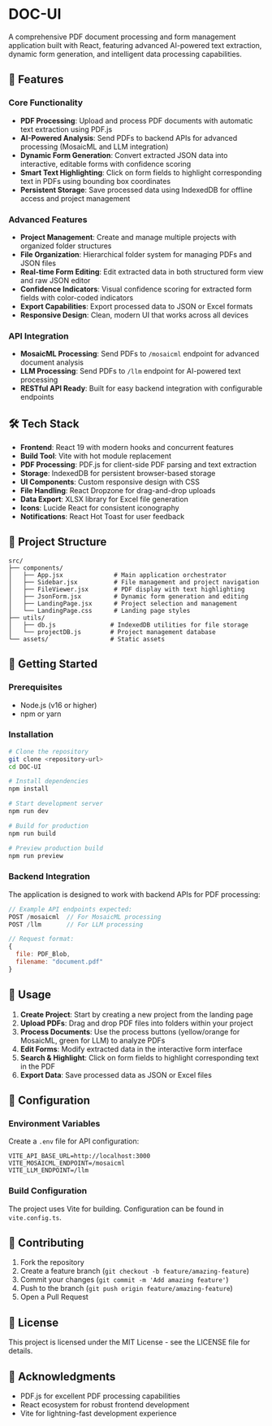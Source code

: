# DOC-UI

A comprehensive PDF document processing and form management application built with React, featuring advanced AI-powered text extraction, dynamic form generation, and intelligent data processing capabilities.

## 🚀 Features

### Core Functionality
- **PDF Processing**: Upload and process PDF documents with automatic text extraction using PDF.js
- **AI-Powered Analysis**: Send PDFs to backend APIs for advanced processing (MosaicML and LLM integration)
- **Dynamic Form Generation**: Convert extracted JSON data into interactive, editable forms with confidence scoring
- **Smart Text Highlighting**: Click on form fields to highlight corresponding text in PDFs using bounding box coordinates
- **Persistent Storage**: Save processed data using IndexedDB for offline access and project management

### Advanced Features
- **Project Management**: Create and manage multiple projects with organized folder structures
- **File Organization**: Hierarchical folder system for managing PDFs and JSON files
- **Real-time Form Editing**: Edit extracted data in both structured form view and raw JSON editor
- **Confidence Indicators**: Visual confidence scoring for extracted form fields with color-coded indicators
- **Export Capabilities**: Export processed data to JSON or Excel formats
- **Responsive Design**: Clean, modern UI that works across all devices

### API Integration
- **MosaicML Processing**: Send PDFs to `/mosaicml` endpoint for advanced document analysis
- **LLM Processing**: Send PDFs to `/llm` endpoint for AI-powered text processing
- **RESTful API Ready**: Built for easy backend integration with configurable endpoints

## 🛠️ Tech Stack

- **Frontend**: React 19 with modern hooks and concurrent features
- **Build Tool**: Vite with hot module replacement
- **PDF Processing**: PDF.js for client-side PDF parsing and text extraction
- **Storage**: IndexedDB for persistent browser-based storage
- **UI Components**: Custom responsive design with CSS
- **File Handling**: React Dropzone for drag-and-drop uploads
- **Data Export**: XLSX library for Excel file generation
- **Icons**: Lucide React for consistent iconography
- **Notifications**: React Hot Toast for user feedback

## 📁 Project Structure

```
src/
├── components/
│   ├── App.jsx              # Main application orchestrator
│   ├── Sidebar.jsx          # File management and project navigation
│   ├── FileViewer.jsx       # PDF display with text highlighting
│   ├── JsonForm.jsx         # Dynamic form generation and editing
│   ├── LandingPage.jsx      # Project selection and management
│   └── LandingPage.css      # Landing page styles
├── utils/
│   ├── db.js               # IndexedDB utilities for file storage
│   └── projectDB.js        # Project management database
└── assets/                 # Static assets
```

## 🚀 Getting Started

### Prerequisites
- Node.js (v16 or higher)
- npm or yarn

### Installation

```bash
# Clone the repository
git clone <repository-url>
cd DOC-UI

# Install dependencies
npm install

# Start development server
npm run dev

# Build for production
npm run build

# Preview production build
npm run preview
```

### Backend Integration

The application is designed to work with backend APIs for PDF processing:

```javascript
// Example API endpoints expected:
POST /mosaicml  // For MosaicML processing
POST /llm       // For LLM processing

// Request format:
{
  file: PDF_Blob,
  filename: "document.pdf"
}
```

## 🎯 Usage

1. **Create Project**: Start by creating a new project from the landing page
2. **Upload PDFs**: Drag and drop PDF files into folders within your project
3. **Process Documents**: Use the process buttons (yellow/orange for MosaicML, green for LLM) to analyze PDFs
4. **Edit Forms**: Modify extracted data in the interactive form interface
5. **Search & Highlight**: Click on form fields to highlight corresponding text in the PDF
6. **Export Data**: Save processed data as JSON or Excel files

## 🔧 Configuration

### Environment Variables
Create a `.env` file for API configuration:

```env
VITE_API_BASE_URL=http://localhost:3000
VITE_MOSAICML_ENDPOINT=/mosaicml
VITE_LLM_ENDPOINT=/llm
```

### Build Configuration
The project uses Vite for building. Configuration can be found in `vite.config.ts`.

## 🤝 Contributing

1. Fork the repository
2. Create a feature branch (`git checkout -b feature/amazing-feature`)
3. Commit your changes (`git commit -m 'Add amazing feature'`)
4. Push to the branch (`git push origin feature/amazing-feature`)
5. Open a Pull Request

## 📝 License

This project is licensed under the MIT License - see the LICENSE file for details.

## 🙏 Acknowledgments

- PDF.js for excellent PDF processing capabilities
- React ecosystem for robust frontend development
- Vite for lightning-fast development experience
